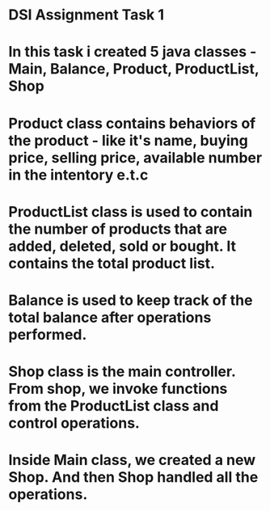# DSI Assignment Task 1
 
# In this task i created 5 java classes - Main, Balance, Product, ProductList, Shop
# Product class contains behaviors of the product - like it's name, buying price, selling price, available number in the intentory e.t.c
# ProductList class is used to contain the number of products that are added, deleted, sold or bought. It contains the total product list.
# Balance is used to keep track of the total balance after operations performed.
# Shop class is the main controller. From shop, we invoke functions from the ProductList class and control operations.
# Inside Main class, we created a new Shop. And then Shop handled all the operations.
